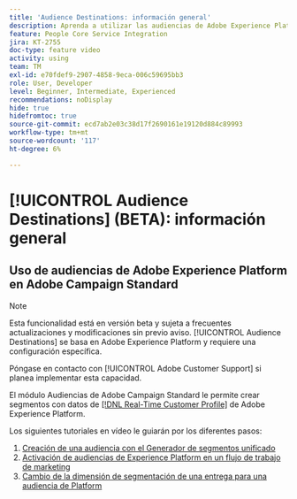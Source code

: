 ```yaml
---
title: 'Audience Destinations: información general'
description: Aprenda a utilizar las audiencias de Adobe Experience Platform en Adobe Campaign Standard
feature: People Core Service Integration
jira: KT-2755
doc-type: feature video
activity: using
team: TM
exl-id: e70fdef9-2907-4858-9eca-006c59695bb3
role: User, Developer
level: Beginner, Intermediate, Experienced
recommendations: noDisplay
hide: true
hidefromtoc: true
source-git-commit: ecd7ab2e03c38d17f2690161e19120d884c89993
workflow-type: tm+mt
source-wordcount: '117'
ht-degree: 6%

---
```


# [!UICONTROL Audience Destinations] (BETA): información general

## Uso de audiencias de Adobe Experience Platform en Adobe Campaign Standard

>[!NOTE]
>
>Esta funcionalidad está en versión beta y sujeta a frecuentes actualizaciones y modificaciones sin previo aviso. [!UICONTROL Audience Destinations] se basa en Adobe Experience Platform y requiere una configuración específica.
>
>Póngase en contacto con [!UICONTROL Adobe Customer Support] si planea implementar esta capacidad.
>

El módulo Audiencias de Adobe Campaign Standard le permite crear segmentos con datos de [[!DNL Real-Time Customer Profile]](https://experienceleague.adobe.com/docs/platform-learn/tutorials/profiles/understanding-the-real-time-customer-profile.html?lang=es) de Adobe Experience Platform.

Los siguientes tutoriales en vídeo le guiarán por los diferentes pasos:

1. [Creación de una audiencia con el Generador de segmentos unificado](/help/profiles-and-audiences/audience-destinations/creating-audiences-using-segment-builder.md)
2. [Activación de audiencias de Experience Platform en un flujo de trabajo de marketing](/help/profiles-and-audiences/audience-destinations/activating-aep-audiences.md)
3. [Cambio de la dimensión de segmentación de una entrega para una audiencia de Platform](/help/profiles-and-audiences/audience-destinations/changing-targeting-dimension.md)
